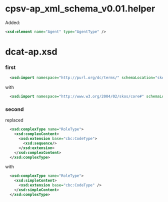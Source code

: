 # cpsv-ap_xml_schema_v0.01.helper

Added:
```xml
<xsd:element name="Agent" type="AgentType" />
```

# dcat-ap.xsd

### first

```xml
  <xsd:import namespace="http://purl.org/dc/terms/" schemaLocation="skos.xsd"/>
```

with

```xml
  <xsd:import namespace="http://www.w3.org/2004/02/skos/core#" schemaLocation="skos.xsd"/>
```

### second

replaced

```xml
  <xsd:complexType name="RoleType">
    <xsd:complexContent>
      <xsd:extension base="cbc:CodeType">
        <xsd:sequence/>
      </xsd:extension>
    </xsd:complexContent>
  </xsd:complexType>
```

with

```xml
  <xsd:complexType name="RoleType">
    <xsd:simpleContent>
      <xsd:extension base="cbc:CodeType" />
    </xsd:simpleContent>
  </xsd:complexType>
```
